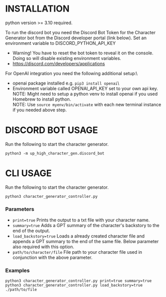 # INSTALLATION
python version >= 3.10 required.

To run the discord bot you need the Discord Bot Token for the Character Generator bot from the Discord developer portal (link below). Set an environment variable to DISCORD_PYTHON_API_KEY
- Warning! You have to reset the bot token to reveal it on the console. Doing so will disable existing environment variables.
- https://discord.com/developers/applications

For OpenAI integration you need the following additional setup:\
- openai package installed e.g. `pip3 install openai`\
- Environment variable called OPENAI_API_KEY set to your own api key.\
NOTE: Might need to setup a python venv to install openai if you used Homebrew to install python.\
NOTE: Use `source myenv/bin/activate` with each new terminal instance if you needed above step.

# DISCORD BOT USAGE
Run the following to start the character generator.
```
python3 -m up_high_character_gen.discord_bot
```

# CLI USAGE
Run the following to start the character generator.
```
python3 character_generator_controller.py
```

### Parameters
- `print=true` Prints the output to a txt file with your character name.
- `summary=true` Adds a GPT summary of the character's backstory to the end of the output.
- `load_backstory=true` Loads a already created character file and appends a GPT summary to the end of the same file. Below parameter also required with this option.
- `path/to/character/file` File path to your character file used in conjunction with the above parameter.

### Examples
```
python3 character_generator_controller.py print=true summary=true
python3 character_generator_controller.py load_backstory=true ./path/to/file
```